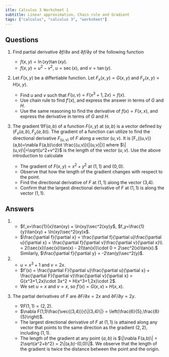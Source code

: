 ```yaml
---
itle: Calculus 3 Worksheet 1
subtitle: Linear approximation, Chain rule and Gradient
tags: ["calculus", "calculus 3", "worksheet"]
---
```

## Questions

1. Find partial derivative $\partial f/\partial x$ and $\partial f/\partial y$ of the following function

	* $f(x,y) = \ln(xy)\tan(xy)$.
	* $f(x,y) = u^2-v^2$, $u=\sec(x)$, and $v=\tan(y)$.

2. Let $F(x,y)$ be a differtiable function. Let $F_x(x,y)=G(x,y)$ and $F_y(x,y)=H(x,y)$.

	* Find $u$ and $v$ such that $F(u,v) = F(x^3+1,2x)=f(x)$.
	* Use chain rule to find $f'(x)$, and express the answer in terms of $G$ and $H$.
	* Use the same reasoning to find the derivative of $f(x)=F(x,x)$, and express the derivative in terms of $G$ and $H$.

3. The gradient $\nabla F(a,b)$ of a function $F(x,y)$ at $(a,b)$ is a vector defined by $(F_x(a,b), F_y(a,b))$. The gradient of a function can utilize to find the directional derivative $F_{(u,v)}$ of $F$ along a vector $(u,v)$. It is 
 \[F_{(u,v)}(a,b)=\nabla F(a,b)\cdot \frac{(u,v)}{|(u,v)|}\]
where $\|(u,v)\|=\sqrt{u^2+v^2}$ is the length of the vector $(u,v)$. Use the above introduction to calculate

	* The gradient of $F(x,y)=x^2+y^2$ at $(1,1)$ and $(0,0)$.
	* Observe that how the length of the gradient changes with respect to the point.
	* Find the directional derivative of $F$ at $(1,1)$ along the vector (3,4).
	* Confirm that the largest directional derivative of $F$ at $(1,1)$ is along the vector $(1,1)$. 

## Answers

1. 
	* $f_x=\frac{1}{x}\tan(xy) + \ln(xy)\sec^2(xy)y$, $f_y=\frac{1}{y}\tan(xy) + \ln(xy)\sec^2(xy)x$.
	* $\frac{\partial f}{\partial x} = \frac{\partial f}{\partial u}\frac{\partial u}{\partial x} + \frac{\partial f}{\partial v}\frac{\partial v}{\partial x}\\ = 2(\sec(x))\sec(x)\tan(x) - 2(\tan(x))\cdot 0 = 2\sec^2(x)\tan(x).$ Similarly, $\frac{\partial f}{\partial y} = -2\tan(y)\sec^2(y)$.

2. 
	* $u=x^3+1$ and $v=2x$.
	* $f'(x) = \frac{\partial F}{\partial u}\frac{\partial u}{\partial x} + \frac{\partial F}{\partial v}\frac{\partial v}{\partial x} = G(x^3+1,2x)\cdot 3x^2 + H(x^3+1,2x)\cdot 2$.
	* We set $u=x$ and $v=x$, so $f'(x) = G(x,x) + H(x,x)$.

3. The partial derivatives of $F$ are $\partial F/\partial x = 2x$ and $\partial F/\partial y=2y$.
	* $\nabla F(1,1) = (2,2)$.
	* $\nabla F(1,1)\frac{\vec{(3,4)}}{\|(3,4)\|} = \left(\frac{6}{5},\frac{8}{5}\right)$.
	* The largest directional derivative of $F$ at $(1,1)$ is attained along any vector that points to the same direction as the gradient $(2,2)$, including $(1,1)$.
	* The length of the gradient at any point $(a,b)$ is $\|\nabla F(a,b)\| = 2\sqrt{a^2+b^2} = 2\|(a,b)-(0,0)\|$. We observe that the length of the gradient is twice the distance between the point and the origin.
	